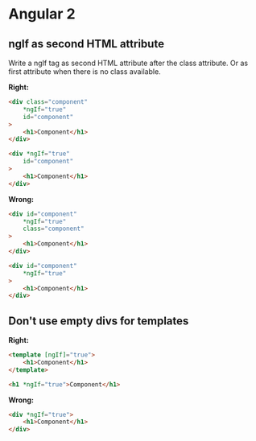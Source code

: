 # Angular 2

## ngIf as second HTML attribute
Write a ngIf tag as second HTML attribute after the class attribute. Or as first attribute when there is no class available.

**Right:**
```html
<div class="component"
    *ngIf="true"
    id="component"
>
    <h1>Component</h1>
</div>

<div *ngIf="true"
    id="component"
>
    <h1>Component</h1>
</div>
```

**Wrong:**
```html
<div id="component"
    *ngIf="true"
    class="component"
>
    <h1>Component</h1>
</div>

<div id="component"
    *ngIf="true"
>
    <h1>Component</h1>
</div>
```

## Don't use empty divs for templates

**Right:**
```html
<template [ngIf]="true">
    <h1>Component</h1>
</template>

<h1 *ngIf="true">Component</h1>
```

**Wrong:**
```html
<div *ngIf="true">
    <h1>Component</h1>
</div>
```